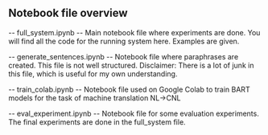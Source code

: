 ## Notebook file overview

-- full_system.ipynb --
Main notebook file where experiments are done. You will find all the code for the running system here. Examples are given.

-- generate_sentences.ipynb --
Notebook file where paraphrases are created. This file is not well structured. 
Disclaimer: There is a lot of junk in this file, which is useful for my own understanding. 

-- train_colab.ipynb --
Notebook file used on Google Colab to train BART models for the task of machine translation NL->CNL

-- eval_experiment.ipynb --
Notebook file for some evaluation experiments. The final experiments are done in the full_system file. 
